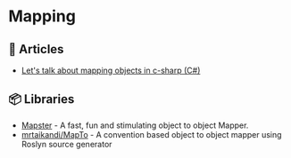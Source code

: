 # Mapping

## 📝 Articles

- [Let's talk about mapping objects in c-sharp (C#)](https://josef.codes/lets-talk-about-mapping-objects-in-c-sharp/)


## 📦 Libraries
- [Mapster](https://github.com/MapsterMapper/Mapster) - A fast, fun and stimulating object to object Mapper.
- [mrtaikandi/MapTo](https://github.com/mrtaikandi/MapTo) - A convention based object to object mapper using Roslyn source generator
